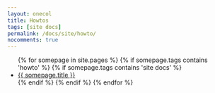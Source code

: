 ```yaml
---
layout: onecol
title: Howtos
tags: [site docs]
permalink: /docs/site/howto/
nocomments: true
---
```

<ul>
{% for somepage in site.pages %}
{% if somepage.tags contains 'howto' %}
    {% if somepage.tags contains 'site docs' %}
        <li><a class="post-title" href="{{ site.baseurl }}{{ somepage.url }}">{{ somepage.title }}</a></li>
    {% endif %}
{% endif %}
{% endfor %}
</ul>

